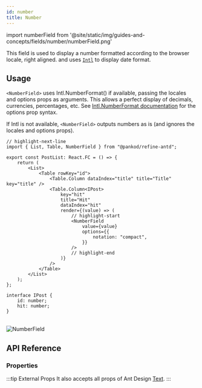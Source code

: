 ```yaml
---
id: number
title: Number
---
```


import numberField from '@site/static/img/guides-and-concepts/fields/number/numberField.png'

This field is used to display a number formatted according to the browser locale, right aligned. and uses [`Intl`](https://developer.mozilla.org/en-US/docs/Web/JavaScript/Reference/Global_Objects/Intl) to display date format.

## Usage

`<NumberField>` uses Intl.NumberFormat() if available, passing the locales and options props as arguments. This allows a perfect display of decimals, currencies, percentages, etc. See [Intl.NumberFormat documentation](https://developer.mozilla.org/en-US/docs/Web/JavaScript/Reference/Global_Objects/Intl/NumberFormat/NumberFormat) for the options prop syntax.

If Intl is not available, `<NumberField>` outputs numbers as is (and ignores the locales and options props).

```tsx
// highlight-next-line
import { List, Table, NumberField } from "@pankod/refine-antd";

export const PostList: React.FC = () => {
    return (
        <List>
            <Table rowKey="id">
                <Table.Column dataIndex="title" title="Title" key="title" />
                <Table.Column<IPost>
                    key="hit"
                    title="Hit"
                    dataIndex="hit"
                    render={(value) => (
                        // highlight-start
                        <NumberField
                            value={value}
                            options={{
                                notation: "compact",
                            }}
                        />
                        // highlight-end
                    )}
                />
            </Table>
        </List>
    );
};

interface IPost {
    id: number;
    hit: number;
}
```

<br/>
<div class="img-container">
    <div class="window">
        <div class="control red"></div>
        <div class="control orange"></div>
        <div class="control green"></div>
    </div>
    <img src={numberField} alt="NumberField" />
</div>

## API Reference

### Properties

<PropsTable module="@pankod/refine-antd/NumberField" value-description="Number value" />

:::tip External Props
It also accepts all props of Ant Design [Text](https://ant.design/components/typography/#Typography.Text).
:::